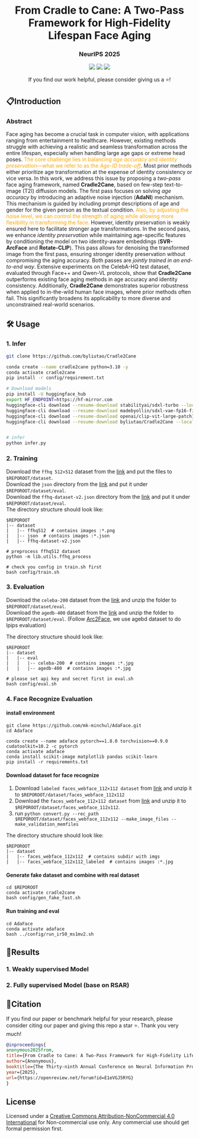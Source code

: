 <p align="center">
  <h1 align="center">From Cradle to Cane: A Two-Pass Framework for High-Fidelity Lifespan Face Aging</h1>
  <h3 align='center'>NeurIPS 2025</h3>
  <div align="center">
      <a href='https://arxiv.org/abs/2506.20977'><img src='https://img.shields.io/badge/arXiv-2501.04440-brown.svg?logo=arxiv&logoColor=white'></a>
      <a href='https://github.com/byliutao/Cradle2Cane'><img src='https://img.shields.io/badge/Github-page-yellow.svg?logo=Github&logoColor=white'></a>
      <a href='https://huggingface.co/byliutao/Cradle2Cane'><img src='https://img.shields.io/badge/HuggingFace-Model-orange?logo=huggingface'></a>
  </div>
  <p align='center'>
      If you find our work helpful, please consider giving us a ⭐!
  </p>
</p>


<!-- ## ⭐️Highlights -->

<!-- ![highlight](docs/highlight.png) -->


## 📋Introduction

<h3 align='left'>
    Abstract
</h3>

<div>
  Face aging has become a crucial task in computer vision, with applications ranging from entertainment to healthcare. However, existing methods struggle with achieving a realistic and seamless transformation across the entire lifespan, especially when handling large age gaps or extreme head poses. <span style="color:orange;">The core challenge lies in balancing <i>age accuracy</i> and <i>identity preservation</i>—what we refer to as the <i>Age-ID trade-off</i></span>. Most prior methods either prioritize age transformation at the expense of identity consistency or vice versa. In this work, we address this issue by proposing a <i>two-pass</i> face aging framework, named <b>Cradle2Cane</b>, based on few-step text-to-image (T2I) diffusion models. The first pass focuses on solving <i>age accuracy</i> by introducing an adaptive noise injection (<b>AdaNI</b>) mechanism. This mechanism is guided by including prompt descriptions of age and gender for the given person as the textual condition. <span style="color:orange;">Also, by adjusting the noise level, we can control the strength of aging while allowing more flexibility in transforming the face.</span> However, identity preservation is weakly ensured here to facilitate stronger age transformations. In the second pass, we enhance <i>identity preservation</i> while maintaining age-specific features by conditioning the model on two identity-aware embeddings (<b>SVR-ArcFace</b> and <b>Rotate-CLIP</b>). This pass allows for denoising the transformed image from the first pass, ensuring stronger identity preservation without compromising the aging accuracy. Both passes are <i>jointly trained in an end-to-end way</i>. Extensive experiments on the CelebA-HQ test dataset, evaluated through Face++ and Qwen-VL protocols, show that <b>Cradle2Cane</b> outperforms existing face aging methods in age accuracy and identity consistency. Additionally, <b>Cradle2Cane</b> demonstrates superior robustness when applied to in-the-wild human face images, where prior methods often fail. This significantly broadens its applicability to more diverse and unconstrained real-world scenarios.
</div>



## 🛠️ Usage

### 1. Infer


```sh
git clone https://github.com/byliutao/Cradle2Cane

conda create --name cradle2cane python=3.10 -y
conda activate cradle2cane
pip install -r config/requirement.txt

# Download models
pip install -U huggingface_hub
export HF_ENDPOINT=https://hf-mirror.com
huggingface-cli download --resume-download stabilityai/sdxl-turbo --local-dir models/sdxl-turbo/
huggingface-cli download --resume-download madebyollin/sdxl-vae-fp16-fix --local-dir models/sdxl-vae-fp16-fix/
huggingface-cli download --resume-download openai/clip-vit-large-patch14 --local-dir models/clip-vit-large-patch14/
huggingface-cli download --resume-download byliutao/Cradle2Cane --local-dir models/


# infer
python infer.py
``` 



### 2. Training

Download the `ffhq 512×512` dataset from the [link](https://www.kaggle.com/datasets/chelove4draste/ffhq-512x512) and put the files to `$REPOROOT/dataset`.  
Download the `json` directory from the [link](https://github.com/DCGM/ffhq-features-dataset/tree/master/json) and put it under `$REPOROOT/dataset/eval`.  
Download the `ffhq-dataset-v2.json` directory from the [link](https://drive.google.com/file/d/16N0RV4fHI6joBuKbQAoG34V_cQk7vxSA/view) and put it under `$REPOROOT/dataset/eval`.  
The directory structure should look like:

```
$REPOROOT
|-- dataset
|   |-- ffhq512  # contains images :*.png
|   |-- json  # contains images :*.json
|   |-- ffhq-dataset-v2.json
```

```
# preprocess ffhq512 dataset
python -m lib.utils.ffhq_process

# check you config in train.sh first
bash config/train.sh
```

### 3. Evaluation
Download the `celeba-200` dataset from the [link](https://drive.google.com/file/d/1_y8c3Oe_W2ucC31VZlozDI7connOsmXh/view?usp=sharing) and unzip the folder to `$REPOROOT/dataset/eval`.  
Download the `agedb-400` dataset from the [link](https://drive.google.com/file/d/1-ujJ25C4fLE4wBXC6kYC2vMoDkyUEpid/view?usp=sharing) and unzip the folder to `$REPOROOT/dataset/eval`.  (Follow [Arc2Face](https://arxiv.org/abs/2403.11641), we use agebd dataset to do lpips evaluation)

The directory structure should look like:

```
$REPOROOT
|-- dataset
|   |-- eval  
|   |   |-- celeba-200  # contains images :*.jpg
|   |   |-- agedb-400  # contains images :*.jpg
```

```
# please set api key and secret first in eval.sh
bash config/eval.sh
```

### 4. Face Recognize Evaluation

#### install environment
```
git clone https://github.com/mk-minchul/AdaFace.git
cd Adaface

conda create --name adaface pytorch==1.8.0 torchvision==0.9.0 cudatoolkit=10.2 -c pytorch
conda activate adaface
conda install scikit-image matplotlib pandas scikit-learn 
pip install -r requirements.txt
```

#### Download dataset for face recognize
1. Download `labeled faces_webface_112×112 dataset` from [link](https://drive.google.com/file/d/1AsusK3jpPp19rYMq_7WOhtiLpW2LaHHi/view?usp=sharing) and unzip it to `$REPOROOT/dataset/faces_webface_112x112`
2. Download the `faces_webface_112×112 dataset` from [link](https://drive.google.com/file/d/1KxNCrXzln0lal3N4JiYl9cFOIhT78y1l/view) and unzip it to `$REPOROOT/dataset/faces_webface_112x112`.
3. run `python convert.py --rec_path $REPOROOT/dataset/faces_webface_112x112 --make_image_files --make_validation_memfiles`

The directory structure should look like:

```
$REPOROOT
|-- dataset  
|   |-- faces_webface_112x112  # contains subdir with imgs
|   |-- faces_webface_112x112_labeled  # contains images :*.jpg
```

#### Generate fake dataset and combine with real dataset
```
cd $REPOROOT
conda activate cradle2cane
bash config/gen_fake_fast.sh
```

#### Run training and eval
```
cd AdaFace
conda activate adaface 
bash ../config/run_ir50_ms1mv2.sh
```
## 🚀Results

### 1. Weakly supervised Model 


### 2. Fully supervised Model (base on RSAR)




## 📘Citation

If you find our paper or benchmark helpful for your research, please consider citing our paper and giving this repo a star ⭐. Thank you very much!

```bibtex
@inproceedings{
anonymous2025from,
title={From Cradle to Cane: A Two-Pass Framework for High-Fidelity Lifespan Face Aging},
author={Anonymous},
booktitle={The Thirty-ninth Annual Conference on Neural Information Processing Systems},
year={2025},
url={https://openreview.net/forum?id=E1eVGJ5RYG}
}
```


## License

Licensed under a [Creative Commons Attribution-NonCommercial 4.0 International](https://creativecommons.org/licenses/by-nc/4.0/) for Non-commercial use only. Any commercial use should get formal permission first. 

